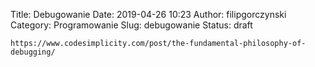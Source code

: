 Title: Debugowanie
Date: 2019-04-26 10:23
Author: filipgorczynski
Category: Programowanie
Slug: debugowanie
Status: draft

`https://www.codesimplicity.com/post/the-fundamental-philosophy-of-debugging/`

 

